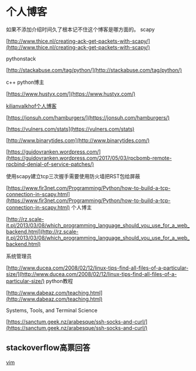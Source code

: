 # 个人博客
如果不添加介绍时间久了根本记不住这个博客是哪方面的。
scapy

[http://www.thice.nl/creating-ack-get-packets-with-scapy/](http://www.thice.nl/creating-ack-get-packets-with-scapy/)

pythonstack

[http://stackabuse.com/tag/python/](http://stackabuse.com/tag/python/)

c++ python博主

[https://www.hustyx.com/](https://www.hustyx.com/)

[kilianvalkhof个人博客](https://kilianvalkhof.com/)

[https://jonsuh.com/hamburgers/](https://jonsuh.com/hamburgers/)

[https://vulners.com/stats](https://vulners.com/stats)
 
[http://www.binarytides.com](http://www.binarytides.com/)
 
[https://guidovranken.wordpress.com/](https://guidovranken.wordpress.com/2017/05/03/rpcbomb-remote-rpcbind-denial-of-service-patches/)

使用scapy建立tcp三次握手需要使用防火墙把RST包给屏蔽

[https://www.fir3net.com/Programming/Python/how-to-build-a-tcp-connection-in-scapy.html](https://www.fir3net.com/Programming/Python/how-to-build-a-tcp-connection-in-scapy.html)
个人博主

[http://rz.scale-it.pl/2013/03/08/which_programming_language_should_you_use_for_a_web_backend.html](http://rz.scale-it.pl/2013/03/08/which_programming_language_should_you_use_for_a_web_backend.html)

系统管理员

[http://www.ducea.com/2008/02/12/linux-tips-find-all-files-of-a-particular-size/](http://www.ducea.com/2008/02/12/linux-tips-find-all-files-of-a-particular-size/)
python教程

[http://www.dabeaz.com/teaching.html](http://www.dabeaz.com/teaching.html)

Systems, Tools, and Terminal Science

[https://sanctum.geek.nz/arabesque/ssh-socks-and-curl/](https://sanctum.geek.nz/arabesque/ssh-socks-and-curl/)


## stackoverflow高票回答

[vim](https://stackoverflow.com/questions/1218390/what-is-your-most-productive-shortcut-with-vim/1220118#1220118)
